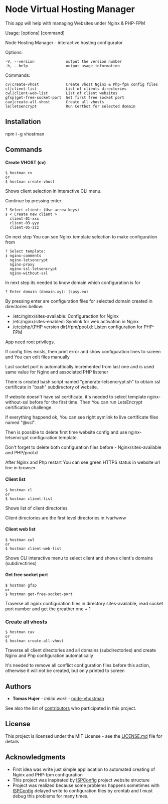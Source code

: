 # Node Virtual Hosting Manager

  This app will help with managing Websites under Nginx & PHP-FPM
  
  Usage:  [options] [command]

  Node Hosting Manager - interactive hosting configurator

  Options:

    -V, --version              output the version number
    -h, --help                 output usage information

  Commands:

    cv|create-vhost            Create vhost Nginx & Php-fpm config files
    cl|client-list             List of clients directories
    cwl|client-web-list        List of client websites
    gfsp|get-free-socket-port  Get first free socket port
    cav|create-all-vhost       Create all vhosts
    le|letsencrypt             Run Certbot for selected domain



## Installation
npm i -g vhostman

## Commands

#### Create VHOST (cv)
```
$ hostman cv
or
$ hostman create-vhost            
```

Shows client selection in interactive CLI menu.

Continue by pressing enter  
```
? Select client: (Use arrow keys)
❯ < Create new client > 
  client-01-xxx 
  client-03-yyy 
  client-05-zzz 
```

On next step You can see Nginx template selection to make configuration from
```
? Select template: 
❯ nginx-comments 
  nginx-letsencrypt 
  nginx-proxy 
  nginx-ssl-letsencrypt 
  nginx-without-ssl 
```

In next step its needed to know domain which configuration is for
```
? Enter domain (domain.xy): (spsy.eu)
``` 

By pressing enter are configuration files for selected domain created in directories bellow:
- /etc/nginx/sites-available: Configuraction for Nginx 
- /etc/nginx/sites-enabled: Symlink for web activation in Nginx
- /etc/php/{PHP version dir}/fpm/pool.d: Listen configuration for PHP-FPM

App need root privilegs.

If config files exists, then print error and show configuration lines to screen and You can edit files manually

Last socket port is automattically incremented from last one and is used same value for Nginx and associated PHP listener

There is created bash script named "generate-letsencrypt.sh" to obtain ssl certificate in "bash" subdirectory of website.

If website doesn't have ssl certificate, it's needed to select template nginx-without-ssl before for the first time.
Then You can run LetsEncrypt certification challenge.

If everything happend ok, You can see right symlink to live certificate files named "@ssl".

Then is possible to delete first time website config and use nginx-letsencrypt configuration template.

Don't forget to delete both configuration files before - Nginx/sites-available and PHP/pool.d

After Nginx and Php restart You can see green HTTPS status in website url line in browser.

#### Client list
```
$ hostman cl
or
$ hostman client-list
```
Shows list of client directories

Client directories are the first level directories in /var/www

#### Client web list
```
$ hostman cwl
or
$ hostman client-web-list
```
Shows CLI interactive menu to select client and shows client's domains (subdirectiries) 

#### Get free socket port
```
$ hostman gfsp
or
$ hostman get-free-socket-port
```
Traverse all nginx configuration files in directory sites-available, read socket port number and get the greather one + 1
 
### Create all vhosts
```
$ hostman cav
or
$ hostman create-all-vhost
```
Traverse all client directories and all domains (subdirectories) and create Nginx and Php configuration automatically

It's needed to remove all conflict configuration files before this action, otherwise it will not be created, but only printed to screen

## Authors

* **Tomas Hujer** - *Initial work* - [node-vhostman](https://github.com/node-vhostman)

See also the list of [contributors](https://github.com/thujer/node-vhostman/contributors) who participated in this project.

## License

This project is licensed under the MIT License - see the [LICENSE.md](LICENSE.md) file for details

## Acknowledgments

* First idea was write just simple appliacation to automated creating of Nginx and PHP-fpm configuration
* This project was inspirated by [ISPConfig](https://www.ispconfig.org/) project website structure
* Project was realized because some problems happens sometimes with [ISPConfig](https://www.ispconfig.org/) delayed write to configuration files by crontab and I must debug this problems for many times.  
